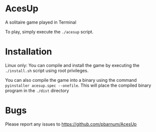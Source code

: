 # AcesUp

A solitaire game played in Terminal

To play, simply execute the `./acesup` script.

# Installation
Linux only:
You can compile and install the game by executing the `./install.sh` script using root privileges.

You can also compile the game into a binary using the command `pyinstaller acesup.spec --onefile`. This will place
the compiled binary program in the `./dist` directory

# Bugs
Please report any issues to https://github.com/pbarnum/AcesUp
